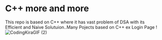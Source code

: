 # C++ more and more

This repo is based on C++ where it has vast problem of DSA with its Efficient and Naive Solutuion..Many Pojects based on C++ ex Login Page
 !![CodingKiraGIF (2)](https://github.com/insshubh/DSA-with-C-Projects-/assets/110806514/273191bd-cf3a-4a7d-8f1d-6956ebbc9828)


